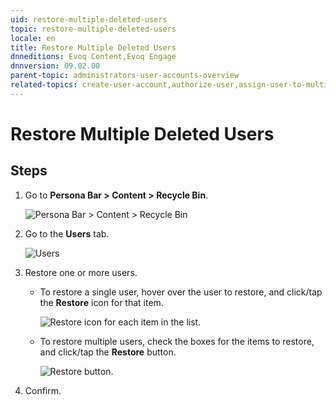 ```yaml
---
uid: restore-multiple-deleted-users
topic: restore-multiple-deleted-users
locale: en
title: Restore Multiple Deleted Users
dnneditions: Evoq Content,Evoq Engage
dnnversion: 09.02.00
parent-topic: administrators-user-accounts-overview
related-topics: create-user-account,authorize-user,assign-user-to-multiple-roles,remove-user-from-multiple-roles,edit-user,manage-user-password,delete-user,delete-all-unauthorized-users,restore-deleted-user-account,purge-user-account,purge-multiple-deleted-users,create-host-account,authorize-host,promote-user-to-host,demote-from-host,manage-host-password,delete-host,delete-all-unauthorized-hosts,restore-deleted-host-account,purge-host-account
---
```


# Restore Multiple Deleted Users

## Steps

1.  Go to **Persona Bar \> Content \> Recycle Bin**.
    
    ![Persona Bar > Content > Recycle Bin](/images/scr-pbar-host-Content-E91.png)
    
2.  Go to the **Users** tab.
    
    ![Users](/images/scr-pbtabs-all-Content-RecycleBin-Users-E91.png)
    
3.  Restore one or more users.
    *   To restore a single user, hover over the user to restore, and click/tap the **Restore** icon for that item.
        
          
        
        ![Restore icon for each item in the list.](/images/scr-RecycleBin-Users-Restore-icon-E91.png)
        
          
        
    *   To restore multiple users, check the boxes for the items to restore, and click/tap the **Restore** button.
        
          
        
        ![Restore button.](/images/scr-RecycleBin-Users-Select-Then-Restore-button-E91.png)
        
          
        
4.  Confirm.